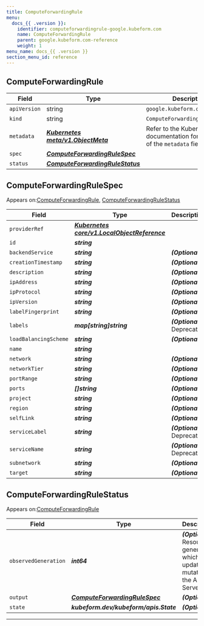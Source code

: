 ```yaml
---
title: ComputeForwardingRule
menu:
  docs_{{ .version }}:
    identifier: computeforwardingrule-google.kubeform.com
    name: ComputeForwardingRule
    parent: google.kubeform.com-reference
    weight: 1
menu_name: docs_{{ .version }}
section_menu_id: reference
---
```


## ComputeForwardingRule
| Field | Type | Description |
| ------ | ----- | ----------- |
| `apiVersion` | string | `google.kubeform.com/v1alpha1` |
|    `kind` | string | `ComputeForwardingRule` |
| `metadata` | ***[Kubernetes meta/v1.ObjectMeta](https://kubernetes.io/docs/reference/generated/kubernetes-api/v1.13/#objectmeta-v1-meta)***|Refer to the Kubernetes API documentation for the fields of the `metadata` field.|
| `spec` | ***[ComputeForwardingRuleSpec](#ComputeForwardingRuleSpec)***||
| `status` | ***[ComputeForwardingRuleStatus](#ComputeForwardingRuleStatus)***||
## ComputeForwardingRuleSpec

Appears on:[ComputeForwardingRule](#ComputeForwardingRule), [ComputeForwardingRuleStatus](#ComputeForwardingRuleStatus)

| Field | Type | Description |
| ------ | ----- | ----------- |
| `providerRef` | ***[Kubernetes core/v1.LocalObjectReference](https://kubernetes.io/docs/reference/generated/kubernetes-api/v1.13/#localobjectreference-v1-core)***||
| `id` | ***string***||
| `backendService` | ***string***| ***(Optional)*** |
| `creationTimestamp` | ***string***| ***(Optional)*** |
| `description` | ***string***| ***(Optional)*** |
| `ipAddress` | ***string***| ***(Optional)*** |
| `ipProtocol` | ***string***| ***(Optional)*** |
| `ipVersion` | ***string***| ***(Optional)*** |
| `labelFingerprint` | ***string***| ***(Optional)*** |
| `labels` | ***map[string]string***| ***(Optional)*** Deprecated|
| `loadBalancingScheme` | ***string***| ***(Optional)*** |
| `name` | ***string***||
| `network` | ***string***| ***(Optional)*** |
| `networkTier` | ***string***| ***(Optional)*** |
| `portRange` | ***string***| ***(Optional)*** |
| `ports` | ***[]string***| ***(Optional)*** |
| `project` | ***string***| ***(Optional)*** |
| `region` | ***string***| ***(Optional)*** |
| `selfLink` | ***string***| ***(Optional)*** |
| `serviceLabel` | ***string***| ***(Optional)*** Deprecated|
| `serviceName` | ***string***| ***(Optional)*** Deprecated|
| `subnetwork` | ***string***| ***(Optional)*** |
| `target` | ***string***| ***(Optional)*** |
## ComputeForwardingRuleStatus

Appears on:[ComputeForwardingRule](#ComputeForwardingRule)

| Field | Type | Description |
| ------ | ----- | ----------- |
| `observedGeneration` | ***int64***| ***(Optional)*** Resource generation, which is updated on mutation by the API Server.|
| `output` | ***[ComputeForwardingRuleSpec](#ComputeForwardingRuleSpec)***| ***(Optional)*** |
| `state` | ***kubeform.dev/kubeform/apis.State***| ***(Optional)*** |
---
